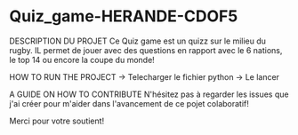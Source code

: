 # Quiz_game-HERANDE-CDOF5
DESCRIPTION DU PROJET
 Ce Quiz game est un quizz sur le milieu du rugby. IL permet de jouer avec des questions en rapport avec le 6 nations, le top 14 ou encore la coupe du monde!

HOW TO RUN THE PROJECT
-> Telecharger le fichier python 
-> Le lancer 


A GUIDE ON HOW TO CONTRIBUTE 
N'hésitez pas à regarder les issues que j'ai créer pour m'aider dans l'avancement de ce pojet colaboratif!

Merci pour votre soutient!
